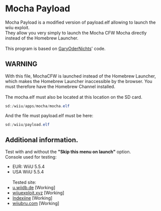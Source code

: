 # Mocha Payload
Mocha Payload is a modified version of payload.elf allowing to launch the wiiu exploit.<br />They allow you very simply to launch the Mocha CFW Mocha directly instead of the Homebrew Launcher.<br /><br />This program is based on [GaryOderNichts](https://github.com/GaryOderNichts/configurable-payload)' code.

## WARNING
With this file, MochaCFW is launched instead of the Homebrew Launcher, which makes the Homebrew Launcher inaccessible by the browser.
You must therefore have the Homebrew Channel installed.<br /><br />The mocha.elf must also be located at this location on the SD card.<br />
```java
sd:/wiiu/apps/mocha/mocha.elf
```
And the file must payload.elf must be here:
```java
sd:/wiiu/payload.elf
```
## Additional information.
Test with and without the __"Skip this menu on launch"__ option.<br />Console used for testing:
- EUR: WiiU 5.5.4
- USA WiiU 5.5.4
<br /><br />Tested site:
- [u.wiidb.de](http://u.wiidb.de/) [Working]
- [wiiuexploit.xyz](http://wiiuexploit.xyz/) [Working]
- [Indexiine](https://gbatemp.net/threads/indexiine-load-cfw-during-boot-and-offline-without-a-vc-ds-title.553681/) [Working]
- [wiiubru.com](http://wiiubru.com/flump/) [Working]
